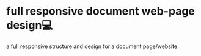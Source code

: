 # full responsive document web-page design💻
a full responsive structure and design for a document page/website
